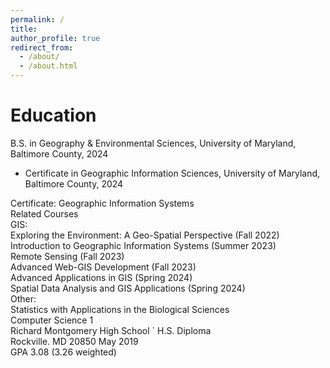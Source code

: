 ```yaml
---
permalink: /
title:
author_profile: true
redirect_from: 
  - /about/
  - /about.html
---
```


Education
======
B.S. in Geography & Environmental Sciences, University of Maryland, Baltimore County, 2024
* Certificate in Geographic Information Sciences, University of Maryland, Baltimore County, 2024

Certificate: Geographic Information Systems<br>
Related Courses<br>
GIS:<br>
Exploring the Environment: A Geo-Spatial Perspective (Fall 2022)<br>
Introduction to Geographic Information Systems (Summer 2023)<br>
Remote Sensing (Fall 2023)<br>
Advanced Web-GIS Development (Fall 2023)<br>
Advanced Applications in GIS (Spring 2024)<br>
Spatial Data Analysis and GIS Applications (Spring 2024)<br>
Other:<br>
Statistics with Applications in the Biological Sciences<br>
Computer Science 1<br>
Richard Montgomery High School ` H.S. Diploma<br>
Rockville. MD 20850 May 2019<br>
GPA 3.08 (3.26 weighted)<br>

